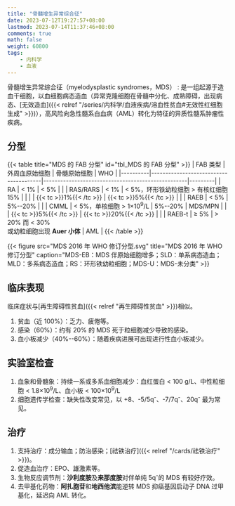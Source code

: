 ```yaml
---
title: "骨髓增生异常综合征"
date: 2023-07-12T19:27:57+08:00
lastmod: 2023-07-14T11:37:46+08:00
comments: true
math: false
weight: 60800
tags:
    - 内科学
    - 血液
---
```


骨髓增生异常综合征（myelodysplastic syndromes，MDS）
: 是一组起源于造血干细胞，以血细胞病态造血（异常克隆细胞在骨髓中分化、成熟障碍，出现病态、[无效造血]({{< relref "/series/内科学/血液疾病/溶血性贫血#无效性红细胞生成" >}})），高风险向急性髓系白血病（AML）转化为特征的异质性髓系肿瘤性疾病。

<!--more-->

## 分型

{{< table title="MDS 的 FAB 分型" id="tbl_MDS 的 FAB 分型" >}}
| FAB 类型 | 外周血原始细胞                        | 骨髓原始细胞                                      | WHO     |
|----------|---------------------------------------|---------------------------------------------------|---------|
| RA       | \< 1%                                 | \< 5%                                             |         |
| RAS/RARS | \< 1%                                 | \< 5%，环形铁幼粒细胞 \> 有核红细胞 15%           |         |
|          | {{< tc >}}1%{{< /tc >}}               | {{< tc >}}5%{{< /tc >}}                           |         |
| RAEB     | \< 5%                                 | 5%--20%                                           |         |
| CMML     | \< 5%，单核细胞 \> 1×10<sup>9</sup>/L | 5%--20%                                           | MDS/MPN |
|          | {{< tc >}}5%{{< /tc >}}               | {{< tc >}}20%{{< /tc >}}                          |         |
| RAEB-t   | ≥ 5%                                  | \> 20% 而 \< 30%<br/>或幼粒细胞出现 **Auer 小体** | AML     |
{{< /table >}}

{{< figure src="MDS 2016 年 WHO 修订分型.svg" title="MDS 2016 年 WHO 修订分型" caption="MDS-EB：MDS 伴原始细胞增多；SLD：单系病态造血；MLD：多系病态造血；RS：环形铁幼粒细胞；MDS-U：MDS-未分类" >}}

## 临床表现

临床症状与[再生障碍性贫血]({{< relref "再生障碍性贫血" >}})相似。

1. 贫血（近 100%）：乏力、疲倦等。
2. 感染（60%）：约有 20% 的 MDS 死于粒细胞减少导致的感染。
3. 血小板减少（40%--60%）：随着疾病进展可出现进行性血小板减少。

## 实验室检查

1. 血象和骨髓象：持续一系或多系血细胞减少：血红蛋白 \< 100 g/L、中性粒细胞 \< 1.8×10<sup>9</sup>/L、血小板 \< 100×10<sup>9</sup>/L
2. 细胞遗传学检查：缺失性改变常见，以 +8、-5/5q<sup>-</sup>、-7/7q<sup>-</sup>、20q<sup>-</sup> 最为常见。

## 治疗

1. 支持治疗：成分输血；防治感染；[祛铁治疗]({{< relref "/cards/祛铁治疗" >}})。
2. 促造血治疗：EPO、雄激素等。
3. 生物反应调节剂：**沙利度胺**及**来那度胺**对伴单纯 5q<sup>-</sup>的 MDS 有较好疗效。
4. 去甲基化药物：**阿扎胞苷**和**地西他滨**能逆转 MDS 抑癌基因启动子 DNA 过甲基化，延迟向 AML 转化。
